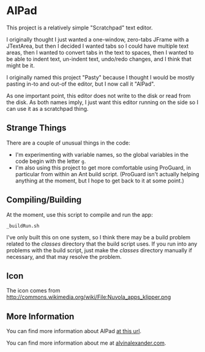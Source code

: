 AlPad
=====

This project is a relatively simple "Scratchpad" text editor.

I originally thought I just wanted a one-window, zero-tabs JFrame
with a JTextArea, but then I decided I wanted tabs so I could have 
multiple text areas, then I wanted to convert tabs in the text to 
spaces, then I wanted to be able to indent text, un-indent text, 
undo/redo changes, and I think that might be it.

I originally named this project "Pasty" because I thought I would
be mostly pasting in-to and out-of the editor, but I now call it
"AlPad".

As one important point, this editor does not write to the disk or
read from the disk. As both names imply, I just want this editor running
on the side so I can use it as a scratchpad thing.

Strange Things
--------------

There are a couple of unusual things in the code:

* I'm experimenting with variable names, so the global variables in the
  code begin with the letter `g`. 
* I'm also using this project to get more comfortable using ProGuard,
  in particular from within an Ant build script. (ProGuard isn't
  actually helping anything at the moment, but I hope to get back to
  it at some point.)

Compiling/Building
------------------

At the moment, use this script to compile and run the app:

    _buildRun.sh

I've only built this on one system, so I think there may be a build
problem related to the _classes_ directory that the build script uses.
If you run into any problems with the build script, just make the
_classes_ directory manually if necessary, and that may resolve the
problem.


Icon
----

The icon comes from http://commons.wikimedia.org/wiki/File:Nuvola_apps_klipper.png


More Information
----------------

You can find more information about AlPad 
[at this url](http://alvinalexander.com/apps/alpad).

You can find more information about me at [alvinalexander.com](http://alvinalexander.com).



